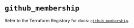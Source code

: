 # `github_membership`

Refer to the Terraform Registory for docs: [`github_membership`](https://registry.terraform.io/providers/integrations/github/5.29.0/docs/resources/membership).
